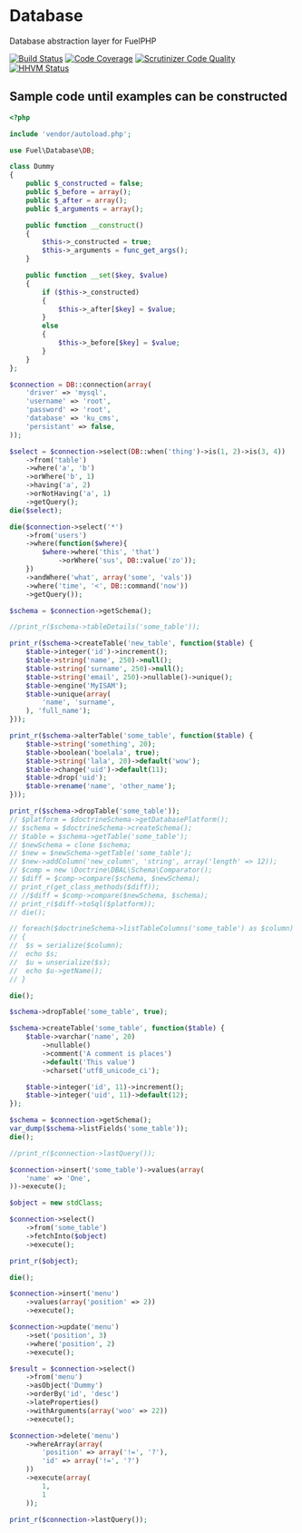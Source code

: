 # Database

Database abstraction layer for FuelPHP

[![Build Status](https://travis-ci.org/fuelphp/database.svg?branch=master)](https://travis-ci.org/fuelphp/database)
[![Code Coverage](https://scrutinizer-ci.com/g/fuelphp/database/badges/coverage.png?b=master)](https://scrutinizer-ci.com/g/fuelphp/database/?branch=master)
[![Scrutinizer Code Quality](https://scrutinizer-ci.com/g/fuelphp/database/badges/quality-score.png?b=master)](https://scrutinizer-ci.com/g/fuelphp/database/?branch=master)
[![HHVM Status](http://hhvm.h4cc.de/badge/fuelphp/database.svg)](http://hhvm.h4cc.de/package/fuelphp/database)

## Sample code until examples can be constructed
```php
<?php

include 'vendor/autoload.php';

use Fuel\Database\DB;

class Dummy
{
	public $_constructed = false;
	public $_before = array();
	public $_after = array();
	public $_arguments = array();

	public function __construct()
	{
		$this->_constructed = true;
		$this->_arguments = func_get_args();
	}

	public function __set($key, $value)
	{
		if ($this->_constructed)
		{
			$this->_after[$key] = $value;
		}
		else
		{
			$this->_before[$key] = $value;
		}
	}
};

$connection = DB::connection(array(
	'driver' => 'mysql',
	'username' => 'root',
	'password' => 'root',
	'database' => 'ku_cms',
	'persistant' => false,
));

$select = $connection->select(DB::when('thing')->is(1, 2)->is(3, 4))
	->from('table')
	->where('a', 'b')
	->orWhere('b', 1)
	->having('a', 2)
	->orNotHaving('a', 1)
	->getQuery();
die($select);

die($connection->select('*')
	->from('users')
	->where(function($where){
		$where->where('this', 'that')
			->orWhere('sus', DB::value('zo'));
	})
	->andWhere('what', array('some', 'vals'))
	->where('time', '<', DB::command('now'))
	->getQuery());

$schema = $connection->getSchema();

//print_r($schema->tableDetails('some_table'));

print_r($schema->createTable('new_table', function($table) {
	$table->integer('id')->increment();
	$table->string('name', 250)->null();
	$table->string('surname', 250)->null();
	$table->string('email', 250)->nullable()->unique();
	$table->engine('MyISAM');
	$table->unique(array(
		'name', 'surname',
	), 'full_name');
}));

print_r($schema->alterTable('some_table', function($table) {
	$table->string('something', 20);
	$table->boolean('boelala', true);
	$table->string('lala', 20)->default('wow');
	$table->change('uid')->default(11);
	$table->drop('uid');
	$table->rename('name', 'other_name');
}));

print_r($schema->dropTable('some_table'));
// $platform = $doctrineSchema->getDatabasePlatform();
// $schema = $doctrineSchema->createSchema();
// $table = $schema->getTable('some_table');
// $newSchema = clone $schema;
// $new = $newSchema->getTable('some_table');
// $new->addColumn('new_column', 'string', array('length' => 12));
// $comp = new \Doctrine\DBAL\Schema\Comparator();
// $diff = $comp->compare($schema, $newSchema);
// print_r(get_class_methods($diff));
// //$diff = $comp->compare($newSchema, $schema);
// print_r($diff->toSql($platform));
// die();

// foreach($doctrineSchema->listTableColumns('some_table') as $column)
// {
// 	$s = serialize($column);
// 	echo $s;
// 	$u = unserialize($s);
// 	echo $u->getName();
// }

die();

$schema->dropTable('some_table', true);

$schema->createTable('some_table', function($table) {
	$table->varchar('name', 20)
		->nullable()
		->comment('A comment is places')
		->default('This value')
		->charset('utf8_unicode_ci');

	$table->integer('id', 11)->increment();
	$table->integer('uid', 11)->default(12);
});

$schema = $connection->getSchema();
var_dump($schema->listFields('some_table'));
die();

//print_r($connection->lastQuery());

$connection->insert('some_table')->values(array(
	'name' => 'One',
))->execute();

$object = new stdClass;

$connection->select()
	->from('some_table')
	->fetchInto($object)
	->execute();

print_r($object);

die();

$connection->insert('menu')
	->values(array('position' => 2))
	->execute();

$connection->update('menu')
	->set('position', 3)
	->where('position', 2)
	->execute();

$result = $connection->select()
	->from('menu')
	->asObject('Dummy')
	->orderBy('id', 'desc')
	->lateProperties()
	->withArguments(array('woo' => 22))
	->execute();

$connection->delete('menu')
	->whereArray(array(
		'position' => array('!=', '?'),
		'id' => array('!=', '?')
	))
	->execute(array(
		1,
		1
	));

print_r($connection->lastQuery());
```
